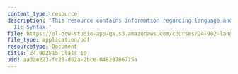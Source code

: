 ```yaml
---
content_type: resource
description: 'This resource contains information regarding language and its structure
  II: Syntax.'
file: https://ol-ocw-studio-app-qa.s3.amazonaws.com/courses/24-902-language-and-its-structure-ii-syntax-fall-2015/aa3ae223fc28d62a2bce04828786715a_MIT24_902F15_Class10.pdf
file_type: application/pdf
resourcetype: Document
title: 24.902F15 Class 10
uid: aa3ae223-fc28-d62a-2bce-04828786715a
---
```

